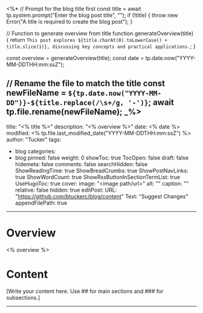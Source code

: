 <%*
// Prompt for the blog title first
const title = await tp.system.prompt("Enter the blog post title", "");
if (!title) {
    throw new Error("A title is required to create the blog post");
}

// Function to generate overview from title
function generateOverview(title) {
    return `This post explores ${title.charAt(0).toLowerCase() + title.slice(1)}, discussing key concepts and practical applications.`;
}

const overview = generateOverview(title);
const date = tp.date.now("YYYY-MM-DDTHH:mm:ssZ");

// Rename the file to match the title
const newFileName = `${tp.date.now("YYYY-MM-DD")}-${title.replace(/\s+/g, '-')}`;
await tp.file.rename(newFileName);
_%>
---
title: "<% title %>"
description: "<% overview %>"
date: <% date %>
modified: <% tp.file.last_modified_date("YYYY-MM-DDTHH:mm:ssZ") %>
author: "Tucker"
tags:
  - blog
categories:
  - blog
pinned: false
weight: 0
showToc: true
TocOpen: false
draft: false
hidemeta: false
comments: false
searchHidden: false
ShowReadingTime: true
ShowBreadCrumbs: true
ShowPostNavLinks: true
ShowWordCount: true
ShowRssButtonInSectionTermList: true
UseHugoToc: true
cover:
    image: "<image path/url>"
    alt: "<alt text>"
    caption: "<text>"
    relative: false
    hidden: true
editPost:
    URL: "https://github.com/btuckerc/blog/content"
    Text: "Suggest Changes"
    appendFilePath: true
---

# Overview
<% overview %>

# Content

[Write your content here. Use ## for main sections and ### for subsections.]


---
